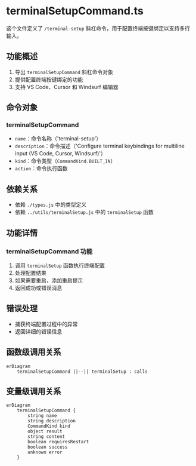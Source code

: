 # terminalSetupCommand.ts

这个文件定义了 `/terminal-setup` 斜杠命令，用于配置终端按键绑定以支持多行输入。

## 功能概述

1. 导出 `terminalSetupCommand` 斜杠命令对象
2. 提供配置终端按键绑定的功能
3. 支持 VS Code、Cursor 和 Windsurf 编辑器

## 命令对象

### terminalSetupCommand
- `name`：命令名称（'terminal-setup'）
- `description`：命令描述（'Configure terminal keybindings for multiline input (VS Code, Cursor, Windsurf)'）
- `kind`：命令类型（`CommandKind.BUILT_IN`）
- `action`：命令执行函数

## 依赖关系

- 依赖 `./types.js` 中的类型定义
- 依赖 `../utils/terminalSetup.js` 中的 `terminalSetup` 函数

## 功能详情

### terminalSetupCommand 功能
1. 调用 `terminalSetup` 函数执行终端配置
2. 处理配置结果
3. 如果需要重启，添加重启提示
4. 返回成功或错误消息

## 错误处理

- 捕获终端配置过程中的异常
- 返回详细的错误信息

## 函数级调用关系

```mermaid
erDiagram
    terminalSetupCommand ||--|| terminalSetup : calls
```

## 变量级调用关系

```mermaid
erDiagram
    terminalSetupCommand {
        string name
        string description
        CommandKind kind
        object result
        string content
        boolean requiresRestart
        boolean success
        unknown error
    }
```